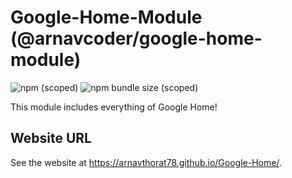 # Google-Home-Module (@arnavcoder/google-home-module)

![npm (scoped)](https://img.shields.io/npm/v/@arnavcoder/google-home-module?color=blue&label=npm&logo=v1.0.0&logoColor=grey)
![npm bundle size (scoped)](https://img.shields.io/bundlephobia/min/@arnavcoder/google-home-module?color=grey&label=minified%20size&logo=entry%20point%20error&logoColor=red)

This module includes everything of Google Home!

## Website URL

See the website at https://arnavthorat78.github.io/Google-Home/.
